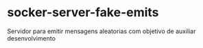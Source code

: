 # socker-server-fake-emits
Servidor para emitir mensagens aleatorias com objetivo de auxiliar desenvolvimento
